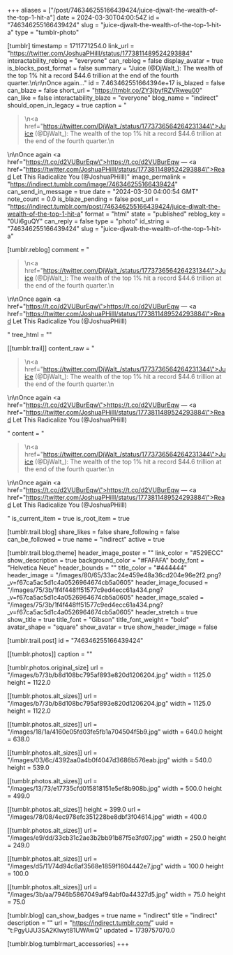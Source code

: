 +++
aliases = ["/post/746346255166439424/juice-djwalt-the-wealth-of-the-top-1-hit-a"]
date = 2024-03-30T04:00:54Z
id = "746346255166439424"
slug = "juice-djwalt-the-wealth-of-the-top-1-hit-a"
type = "tumblr-photo"

[tumblr]
timestamp = 1711771254.0
link_url = "https://twitter.com/JoshuaPHilll/status/1773811489524293884"
interactability_reblog = "everyone"
can_reblog = false
display_avatar = true
is_blocks_post_format = false
summary = "Juice (@DjWalt_): The wealth of the top 1% hit a record $44.6 trillion at the end of the fourth quarter.\n\n\nOnce again..."
id = 7.463462551664394e+17
is_blazed = false
can_blaze = false
short_url = "https://tmblr.co/ZY3jbyfRZVRweu00"
can_like = false
interactability_blaze = "everyone"
blog_name = "indirect"
should_open_in_legacy = true
caption = "<blockquote><p>\n<a href=\"https://twitter.com/DjWalt_/status/1773736564264231344\">Juice (@DjWalt_)</a>: The wealth of the top 1% hit a record $44.6 trillion at the end of the fourth quarter.\n</p></blockquote>\n\nOnce again <a href=\"https://t.co/d2VUBurEqw\">https://t.co/d2VUBurEqw</a> — <a href=\"https://twitter.com/JoshuaPHilll/status/1773811489524293884\">Read Let This Radicalize You (@JoshuaPHilll)</a>"
image_permalink = "https://indirect.tumblr.com/image/746346255166439424"
can_send_in_message = true
date = "2024-03-30 04:00:54 GMT"
note_count = 0.0
is_blaze_pending = false
post_url = "https://indirect.tumblr.com/post/746346255166439424/juice-djwalt-the-wealth-of-the-top-1-hit-a"
format = "html"
state = "published"
reblog_key = "0Ui6guQY"
can_reply = false
type = "photo"
id_string = "746346255166439424"
slug = "juice-djwalt-the-wealth-of-the-top-1-hit-a"

[tumblr.reblog]
comment = "<p><blockquote><p>\n<a href=\"https://twitter.com/DjWalt_/status/1773736564264231344\">Juice (@DjWalt_)</a>: The wealth of the top 1% hit a record $44.6 trillion at the end of the fourth quarter.\n</p></blockquote>\n\nOnce again <a href=\"https://t.co/d2VUBurEqw\">https://t.co/d2VUBurEqw</a> — <a href=\"https://twitter.com/JoshuaPHilll/status/1773811489524293884\">Read Let This Radicalize You (@JoshuaPHilll)</a></p>"
tree_html = ""

[[tumblr.trail]]
content_raw = "<p><blockquote><p>\n<a href=\"https://twitter.com/DjWalt_/status/1773736564264231344\">Juice (@DjWalt_)</a>: The wealth of the top 1% hit a record $44.6 trillion at the end of the fourth quarter.\n</p></blockquote>\n\nOnce again <a href=\"https://t.co/d2VUBurEqw\">https://t.co/d2VUBurEqw</a> — <a href=\"https://twitter.com/JoshuaPHilll/status/1773811489524293884\">Read Let This Radicalize You (@JoshuaPHilll)</a></p>"
content = "<p><blockquote><p>\n<a href=\"https://twitter.com/DjWalt_/status/1773736564264231344\">Juice (@DjWalt_)</a>: The wealth of the top 1% hit a record $44.6 trillion at the end of the fourth quarter.\n</p></blockquote>\n\nOnce again <a href=\"https://t.co/d2VUBurEqw\">https://t.co/d2VUBurEqw</a> &mdash; <a href=\"https://twitter.com/JoshuaPHilll/status/1773811489524293884\">Read Let This Radicalize You (@JoshuaPHilll)</a></p>"
is_current_item = true
is_root_item = true

[tumblr.trail.blog]
share_likes = false
share_following = false
can_be_followed = true
name = "indirect"
active = true

[tumblr.trail.blog.theme]
header_image_poster = ""
link_color = "#529ECC"
show_description = true
background_color = "#FAFAFA"
body_font = "Helvetica Neue"
header_bounds = ""
title_color = "#444444"
header_image = "/images/80/65/33ac24e459e48a36cd204e96e2f2.png?_v=f67ca5ac5d1c4a0526964674cb5a0605"
header_image_focused = "/images/75/3b/1f4f448ff51577c9ed4ecc61a434.png?_v=f67ca5ac5d1c4a0526964674cb5a0605"
header_image_scaled = "/images/75/3b/1f4f448ff51577c9ed4ecc61a434.png?_v=f67ca5ac5d1c4a0526964674cb5a0605"
header_stretch = true
show_title = true
title_font = "Gibson"
title_font_weight = "bold"
avatar_shape = "square"
show_avatar = true
show_header_image = false

[tumblr.trail.post]
id = "746346255166439424"

[[tumblr.photos]]
caption = ""

[tumblr.photos.original_size]
url = "/images/b7/3b/b8d108bc795af893e820d1206204.jpg"
width = 1125.0
height = 1122.0

[[tumblr.photos.alt_sizes]]
url = "/images/b7/3b/b8d108bc795af893e820d1206204.jpg"
width = 1125.0
height = 1122.0

[[tumblr.photos.alt_sizes]]
url = "/images/18/1a/4160e05fd03fe5fb1a704504f5b9.jpg"
width = 640.0
height = 638.0

[[tumblr.photos.alt_sizes]]
url = "/images/03/6c/4392aa0a4b0f4047d3686b576eab.jpg"
width = 540.0
height = 539.0

[[tumblr.photos.alt_sizes]]
url = "/images/13/73/e17735cfd015818151e5ef8b908b.jpg"
width = 500.0
height = 499.0

[[tumblr.photos.alt_sizes]]
height = 399.0
url = "/images/78/08/4ec978efc351228be8dbf3f04614.jpg"
width = 400.0

[[tumblr.photos.alt_sizes]]
url = "/images/e9/dd/33cb31c2ae3b2bb91b87f5e3fd07.jpg"
width = 250.0
height = 249.0

[[tumblr.photos.alt_sizes]]
url = "/images/d5/11/74d94c6af3568e1859f1604442e7.jpg"
width = 100.0
height = 100.0

[[tumblr.photos.alt_sizes]]
url = "/images/3b/aa/7946b5867049af94abf0a44327d5.jpg"
width = 75.0
height = 75.0

[tumblr.blog]
can_show_badges = true
name = "indirect"
title = "indirect"
description = ""
url = "https://indirect.tumblr.com/"
uuid = "t:PgyUJU3SA2Klwyt81UWAwQ"
updated = 1739757070.0

[tumblr.blog.tumblrmart_accessories]
+++
